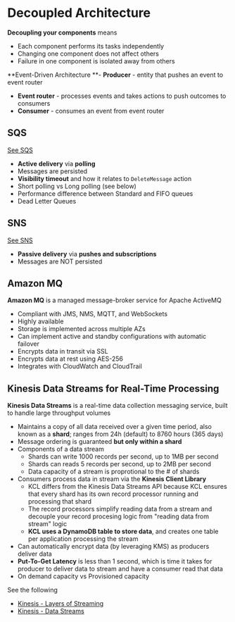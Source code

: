 # Decoupled Architecture
**Decoupling your components** means
- Each component performs its tasks independently
- Changing one component does not affect others
- Failure in one component is isolated away from others

**Event-Driven Architecture
**- **Producer** - entity that pushes an event to event router
- **Event router** - processes events and takes actions to push outcomes to consumers
- **Consumer** - consumes an event from event router

## SQS
[See SQS](/sqs-sns-ses/sqs.md)
- **Active delivery** via **polling**
- Messages are persisted
- **Visibility timeout** and how it relates to `DeleteMessage` action
- Short polling vs Long polling (see below)
- Performance difference between Standard and FIFO queues
- Dead Letter Queues

## SNS
[See SNS](/sqs-sns-ses/sns.md)
- **Passive delivery** via **pushes and subscriptions**
- Messages are NOT persisted

## Amazon MQ

**Amazon MQ** is a managed message-broker service for Apache ActiveMQ
- Compliant with JMS, NMS, MQTT, and WebSockets
- Highly available
- Storage is implemented across multiple AZs
- Can implement active and standby configurations with automatic failover
- Encrypts data in transit via SSL
- Encrypts data at rest using AES-256
- Integrates with CloudWatch and CloudTrail

## Kinesis Data Streams for Real-Time Processing

**Kinesis Data Streams** is a real-time data collection messaging service, built to handle large throughput volumes
- Maintains a copy of all data received over a given time period, also known as a **shard**; ranges from 24h (default) to 8760 hours (365 days)
- Message ordering is guaranteed **but only within a shard**
- Components of a data stream
	- Shards can write 1000 records per second, up to 1MB per second
	- Shards can reads 5 records per second, up to 2MB per second
	- Data capacity of a stream is proprotional to the # of shards
- Consumers process data in stream via the **Kinesis Client Library**
	- KCL differs from the Kinesis Data Streams API because KCL ensures that every shard has its own record processor running and processing that shard
	- The record processors simplify reading data from a stream and decouple your record procesing logic from "reading data from stream" logic
	- **KCL uses a DynamoDB table to store data**, and creates one table per application processing the stream
- Can automatically encrypt data (by leveraging KMS) as producers deliver data
- **Put-To-Get Latency** is less than 1 second, which is time it takes for producer to deliver data to stream and have a consumer read that data
- On demand capacity vs Provisioned capacity

See the following
- [Kinesis - Layers of Streaming](/kinesis.md#layers-of-streaming)
- [Kinesis - Data Streams](/kinesis.md#kinesis-data-streams-very-customizable)
